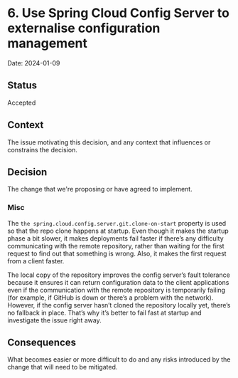# 6. Use Spring Cloud Config Server to externalise configuration management

Date: 2024-01-09

## Status

Accepted

## Context

The issue motivating this decision, and any context that influences or constrains the decision.

## Decision

The change that we're proposing or have agreed to implement.

### Misc

The `the spring.cloud.config.server.git.clone-on-start` property is used so that the repo clone happens at startup. Even though it makes the startup phase a bit slower, it makes deployments fail faster if there’s any difficulty communicating with the remote repository, rather than waiting for the first request to find out that something is wrong. Also, it makes the first request from a client faster.

The local copy of the repository improves the config server’s fault tolerance because it ensures it can return configuration data to the client applications even if the communication with the remote repository is temporarily failing (for example, if GitHub is down or there’s a problem with the network). However, if the config server hasn’t cloned the repository locally yet, there’s no fallback in place. That’s why it’s better to fail fast at startup and investigate the issue right away.

## Consequences

What becomes easier or more difficult to do and any risks introduced by the change that will need to be mitigated.
